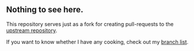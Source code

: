 ## Nothing to see here.

This repository serves just as a fork for creating pull-requests to the [upstream repository](https://github.com/JetBrains/kotlin).

If you want to know whether I have any cooking, check out my [branch list](https://github.com/ePaul/kotlin/branches/all).



